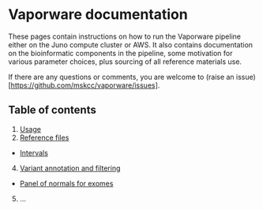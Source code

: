 # Vaporware documentation
These pages contain instructions on how to run the Vaporware pipeline either on the Juno compute cluster or AWS. It also contains documentation on the bioinformatic components in the pipeline, some motivation for various parameter choices, plus sourcing of all reference materials use. 

If there are any questions or comments, you are welcome to (raise an issue)[https://github.com/mskcc/vaporware/issues].

## Table of contents
1. [Usage](usage.md)
2. [Reference files](reference-files.md)
  - [Intervals](intervals.md)
4. [Variant annotation and filtering](variant-annotation-and-filtering.md)
  - [Panel of normals for exomes](wes-panel-of-normals.md)
5. ...
